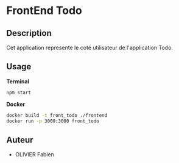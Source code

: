 # FrontEnd Todo

## Description
Cet application represente le coté utilisateur de l'application Todo.

## Usage

**Terminal**
```sh
npm start
```

**Docker**
```sh
docker build -t front_todo ./frontend
docker run -p 3000:3000 front_todo
```

## Auteur
- OLIVIER Fabien

